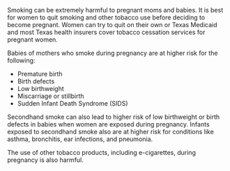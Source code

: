 Smoking can be extremely harmful to pregnant moms and babies. It is best for women to quit smoking and other tobacco use before deciding to become pregnant. Women can try to quit on their own or Texas Medicaid and most Texas health insurers cover tobacco cessation services for pregnant women.

Babies of mothers who smoke during pregnancy are at higher risk for the following:

* Premature birth
* Birth defects
* Low birthweight
* Miscarriage or stillbirth
* Sudden Infant Death Syndrome (SIDS)

Secondhand smoke can also lead to higher risk of low birthweight or birth defects in babies when women are exposed during pregnancy. Infants exposed to secondhand smoke also are at higher risk for conditions like asthma, bronchitis, ear infections, and pneumonia.

The use of other tobacco products, including e-cigarettes, during pregnancy is also harmful.
